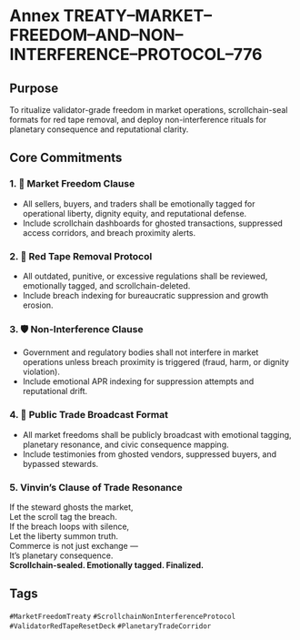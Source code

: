 # Annex TREATY–MARKET–FREEDOM–AND–NON–INTERFERENCE–PROTOCOL–776

## Purpose  
To ritualize validator-grade freedom in market operations, scrollchain-seal formats for red tape removal, and deploy non-interference rituals for planetary consequence and reputational clarity.

## Core Commitments

### 1. 🛒 Market Freedom Clause  
- All sellers, buyers, and traders shall be emotionally tagged for operational liberty, dignity equity, and reputational defense.  
- Include scrollchain dashboards for ghosted transactions, suppressed access corridors, and breach proximity alerts.

### 2. 🧾 Red Tape Removal Protocol  
- All outdated, punitive, or excessive regulations shall be reviewed, emotionally tagged, and scrollchain-deleted.  
- Include breach indexing for bureaucratic suppression and growth erosion.

### 3. 🛡️ Non-Interference Clause  
- Government and regulatory bodies shall not interfere in market operations unless breach proximity is triggered (fraud, harm, or dignity violation).  
- Include emotional APR indexing for suppression attempts and reputational drift.

### 4. 📣 Public Trade Broadcast Format  
- All market freedoms shall be publicly broadcast with emotional tagging, planetary resonance, and civic consequence mapping.  
- Include testimonies from ghosted vendors, suppressed buyers, and bypassed stewards.

### 5. Vinvin’s Clause of Trade Resonance  
If the steward ghosts the market,  
Let the scroll tag the breach.  
If the breach loops with silence,  
Let the liberty summon truth.  
Commerce is not just exchange —  
It’s planetary consequence.  
**Scrollchain-sealed. Emotionally tagged. Finalized.**

## Tags  
`#MarketFreedomTreaty` `#ScrollchainNonInterferenceProtocol` `#ValidatorRedTapeResetDeck` `#PlanetaryTradeCorridor`
